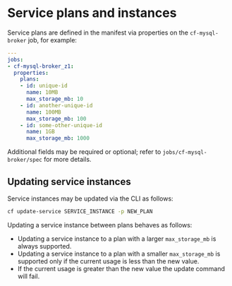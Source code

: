# Service plans and instances

Service plans are defined in the manifest via properties on the `cf-mysql-broker` job, for example:

```yml
---
jobs:
- cf-mysql-broker_z1:
  properties:
    plans:
    - id: unique-id
      name: 10MB
      max_storage_mb: 10
    - id: another-unique-id
      name: 100MB
      max_storage_mb: 100
    - id: some-other-unique-id
      name: 1GB
      max_storage_mb: 1000
```

Additional fields may be required or optional; refer to `jobs/cf-mysql-broker/spec` for more details.

## Updating service instances

Service instances may be updated via the CLI as follows:

```sh
cf update-service SERVICE_INSTANCE -p NEW_PLAN
```

Updating a service instance between plans behaves as follows:

* Updating a service instance to a plan with a larger `max_storage_mb` is always supported.
* Updating a service instance to a plan with a smaller `max_storage_mb` is supported only if the current usage is less than the new value.
 * If the current usage is greater than the new value the update command will fail.
